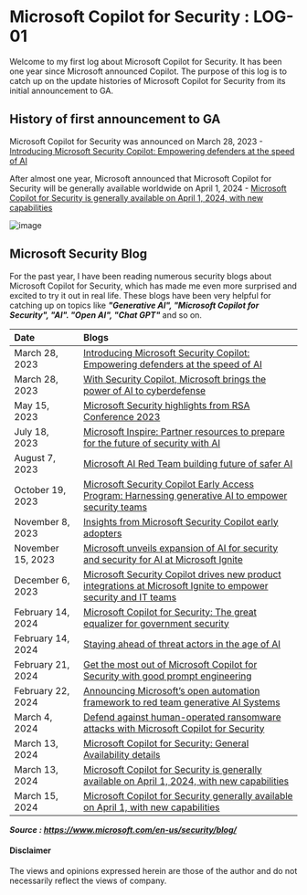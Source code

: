 # Microsoft Copilot for Security : LOG-01
 Welcome to my first log about Microsoft Copilot for Security. 
 It has been one year since Microsoft announced Copilot. 
 The purpose of this log is to catch up on the update histories of Microsoft Copilot for Security from its initial announcement to GA.

## History of first announcement to GA
Microsoft Copilot for Security was announced on March 28, 2023 - [Introducing Microsoft Security Copilot: Empowering defenders at the speed of AI](https://blogs.microsoft.com/blog/2023/03/28/introducing-microsoft-security-copilot-empowering-defenders-at-the-speed-of-ai/ )

After almost one year, Microsoft announced that Microsoft Copilot for Security will be generally available worldwide on April 1, 2024 - [Microsoft Copilot for Security is generally available on April 1, 2024, with new capabilities](https://www.microsoft.com/en-us/security/blog/2024/03/13/microsoft-copilot-for-security-is-generally-available-on-april-1-2024-with-new-capabilities/)

![image](https://github.com/LearningKijo/SecurityResearcher-Note/assets/120234772/bc4e8afc-676f-40e6-8d41-ea3485f5ca0e)

## Microsoft Security Blog
For the past year, I have been reading numerous security blogs about Microsoft Copilot for Security, which has made me even more surprised and excited to try it out in real life. These blogs have been very helpful for catching up on topics like ***"Generative AI", "Microsoft Copilot for Security", "AI". "Open AI", "Chat GPT"*** and so on.

| Date | Blogs |
|:-----|:------|
| March 28, 2023 | [Introducing Microsoft Security Copilot: Empowering defenders at the speed of AI](https://blogs.microsoft.com/blog/2023/03/28/introducing-microsoft-security-copilot-empowering-defenders-at-the-speed-of-ai/) |
| March 28, 2023 | [With Security Copilot, Microsoft brings the power of AI to cyberdefense](https://news.microsoft.com/2023/03/28/with-security-copilot-microsoft-brings-the-power-of-ai-to-cyberdefense/) |
| May 15, 2023 | [Microsoft Security highlights from RSA Conference 2023](https://www.microsoft.com/en-us/security/blog/2023/05/15/microsoft-security-highlights-from-rsa-conference-2023/) |
| July 18, 2023 | [Microsoft Inspire: Partner resources to prepare for the future of security with AI](https://www.microsoft.com/en-us/security/blog/2023/07/18/microsoft-inspire-partner-resources-to-prepare-for-the-future-of-security-with-ai/) |
| August 7, 2023 | [Microsoft AI Red Team building future of safer AI](https://www.microsoft.com/en-us/security/blog/2023/08/07/microsoft-ai-red-team-building-future-of-safer-ai/) |
| October 19, 2023 | [Microsoft Security Copilot Early Access Program: Harnessing generative AI to empower security teams](https://www.microsoft.com/en-us/security/blog/2023/10/19/microsoft-security-copilot-early-access-program-harnessing-generative-ai-to-empower-security-teams/) |
| November 8, 2023 | [Insights from Microsoft Security Copilot early adopters](https://www.microsoft.com/en-us/security/blog/2023/11/08/insights-from-microsoft-security-copilot-early-adopters/) |
|November 15, 2023 | [Microsoft unveils expansion of AI for security and security for AI at Microsoft Ignite](https://www.microsoft.com/en-us/security/blog/2023/11/15/microsoft-unveils-expansion-of-ai-for-security-and-security-for-ai-at-microsoft-ignite/) |
| December 6, 2023 | [Microsoft Security Copilot drives new product integrations at Microsoft Ignite to empower security and IT teams](https://www.microsoft.com/en-us/security/blog/2023/12/06/microsoft-security-copilot-drives-new-product-integrations-at-microsoft-ignite-to-empower-security-and-it-teams/) |
| February 14, 2024 | [Microsoft Copilot for Security: The great equalizer for government security](https://www.microsoft.com/en-us/industry/blog/government/2024/02/14/microsoft-copilot-for-security-the-great-equalizer-for-government-security/) |
| February 14, 2024 | [Staying ahead of threat actors in the age of AI](https://www.microsoft.com/en-us/security/blog/2024/02/14/staying-ahead-of-threat-actors-in-the-age-of-ai/) |
| February 21, 2024 | [Get the most out of Microsoft Copilot for Security with good prompt engineering](https://www.microsoft.com/en-us/security/blog/2024/02/21/get-the-most-out-of-microsoft-copilot-for-security-with-good-prompt-engineering/) |
| February 22, 2024 | [Announcing Microsoft’s open automation framework to red team generative AI Systems](https://www.microsoft.com/en-us/security/blog/2024/02/22/announcing-microsofts-open-automation-framework-to-red-team-generative-ai-systems/) |
| March 4, 2024     | [Defend against human-operated ransomware attacks with Microsoft Copilot for Security​​](https://www.microsoft.com/en-us/security/blog/2024/03/04/defend-against-human-operated-ransomware-attacks-with-microsoft-copilot-for-security/) |
| March 13, 2024    | [Microsoft Copilot for Security: General Availability details](https://techcommunity.microsoft.com/t5/microsoft-security-copilot-blog/microsoft-copilot-for-security-general-availability-details/ba-p/4079970) |
| March 13, 2024    | [Microsoft Copilot for Security is generally available on April 1, 2024, with new capabilities](https://www.microsoft.com/en-us/security/blog/2024/03/13/microsoft-copilot-for-security-is-generally-available-on-april-1-2024-with-new-capabilities/) |
| March 15, 2024    | [Microsoft Copilot for Security generally available on April 1, with new capabilities](https://news.microsoft.com/en-cee/2024/03/15/microsoft-copilot-for-security-generally-available-on-april-1-with-new-capabilities/) |

***Source : https://www.microsoft.com/en-us/security/blog/***

#### Disclaimer
The views and opinions expressed herein are those of the author and do not necessarily reflect the views of company.
